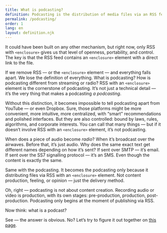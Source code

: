 ```yaml
---
title: What is podcasting?
definition: Podcasting is the distribution of media files via an RSS feed with an <code>&lt;enclosure&gt;</code> element. These are usually audio or video files. In this context, an RSS feed using the <code>&lt;enclosure&gt;</code> element isn’t just a technical choice — it’s a foundation for freedom and independence.
permalink: /podcasting/
order: 1
lang: en
layout: definition.njk
---
```


It could have been built on any other mechanism, but right now, only RSS with <code>&lt;enclosure&gt;</code> gives us that level of openness, portability, and control. The key is that the RSS feed contains an <code>&lt;enclosure&gt;</code> element with a direct link to the file.

If we remove RSS — or the `<enclosure>` element — and everything falls apart. We lose the definition of everything. What is podcasting? How is podcasting different from streaming or radio? RSS with an `<enclosure>` element is the cornerstone of podcasting. It’s not just a technical detail — it’s the very thing that makes a podcasting *a podcasting*.

Without this distinction, it becomes impossible to tell podcasting apart from YouTube — or even Dropbox. Sure, those platforms might be more convenient, more intuitive, more centralized, with “smart” recommendations and polished interfaces. But they are also controlled: bound by laws, rules, algorithms, and corporate interests. You can call that many things — but if it doesn’t involve RSS with an `<enclosure>` element, it’s not podcasting.

When does a piece of audio become *radio*? When it’s broadcast over the airwaves. Before that, it’s just audio. Why does the same exact text get different names depending on how it’s sent? If sent over SMTP — it’s email. If sent over the SS7 signalling protocol — it’s an SMS. Even though the content is exactly the same.

Same with the podcasting. It becomes the podcasting only because it distributing files via RSS with an `<enclosure>` element. Not content production, feeling, or opinion — just the delivery method.

Oh, right — podcasting is not about content creation. Recording audio or video is production, with its own stages: pre-production, production, post-production. Podcasting only begins at the moment of publishing via RSS.

Now think: what is a podcast?

See — the answer is obvious. No? Let’s try to figure it out together on [this page](/podcast/).